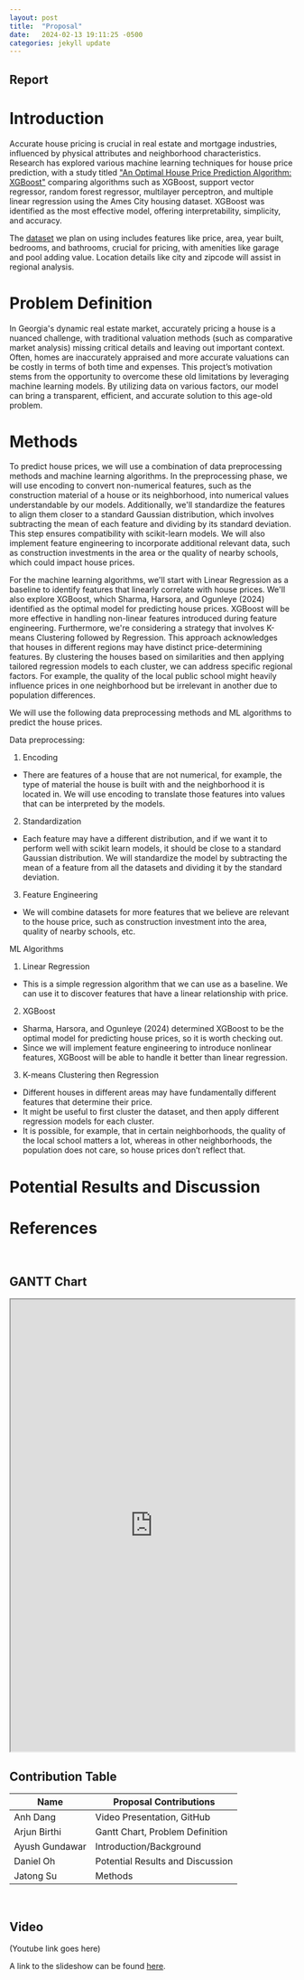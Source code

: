 ```yaml
---
layout: post
title:  "Proposal"
date:   2024-02-13 19:11:25 -0500
categories: jekyll update
---
```


## Report

# Introduction

Accurate house pricing is crucial in real estate and mortgage industries, influenced by physical attributes and neighborhood characteristics. Research has explored various machine learning techniques for house price prediction, with a study titled ["An Optimal House Price Prediction Algorithm: XGBoost"][intro-link-1] comparing algorithms such as XGBoost, support vector regressor, random forest regressor, multilayer perceptron, and multiple linear regression using the Ames City housing dataset. XGBoost was identified as the most effective model, offering interpretability, simplicity, and accuracy. 

The [dataset][intro-link-2] we plan on using includes features like price, area, year built, bedrooms, and bathrooms, crucial for pricing, with amenities like garage and pool adding value. Location details like city and zipcode will assist in regional analysis.

[intro-link-1]: https://arxiv.org/ftp/arxiv/papers/2402/2402.04082.pdf
[intro-link-2]: https://www.kaggle.com/datasets/yellowj4acket/real-estate-georgia


# Problem Definition
In Georgia's dynamic real estate market, accurately pricing a house is a nuanced challenge, with traditional valuation methods (such as comparative market analysis) missing critical details and leaving out important context. Often, homes are inaccurately appraised and more accurate valuations can be costly in terms of both time and expenses. This project’s motivation stems from the opportunity to overcome these old limitations by leveraging machine learning models. By utilizing data on various factors, our model can bring a transparent, efficient, and accurate solution to this age-old problem.

# Methods
To predict house prices, we will use a combination of data preprocessing methods and machine learning algorithms. In the preprocessing phase, we will use encoding to convert non-numerical features, such as the construction material of a house or its neighborhood, into numerical values understandable by our models. Additionally, we'll standardize the features to align them closer to a standard Gaussian distribution, which involves subtracting the mean of each feature and dividing by its standard deviation. This step ensures compatibility with scikit-learn models. We will also implement feature engineering to incorporate additional relevant data, such as construction investments in the area or the quality of nearby schools, which could impact house prices.

For the machine learning algorithms, we'll start with Linear Regression as a baseline to identify features that linearly correlate with house prices. We'll also explore XGBoost, which Sharma, Harsora, and Ogunleye (2024) identified as the optimal model for predicting house prices. XGBoost will be more effective in handling non-linear features introduced during feature engineering. Furthermore, we're considering a strategy that involves K-means Clustering followed by Regression. This approach acknowledges that houses in different regions may have distinct price-determining features. By clustering the houses based on similarities and then applying tailored regression models to each cluster, we can address specific regional factors. For example, the quality of the local public school might heavily influence prices in one neighborhood but be irrelevant in another due to population differences.


We will use the following data preprocessing methods and ML algorithms to predict the house prices.

Data preprocessing:
1. Encoding
 * There are features of a house that are not numerical, for example, the type of material the house is built with and the neighborhood it is located in. We will use encoding to translate those features into values that can be interpreted by the models.
2. Standardization
 * Each feature may have a different distribution, and if we want it to perform well with scikit learn models, it should be close to a standard Gaussian distribution. We will standardize the model by subtracting the mean of a feature from all the datasets and dividing it by the standard deviation.
3. Feature Engineering
 * We will combine datasets for more features that we believe are relevant to the house price, such as construction investment into the area, quality of nearby schools, etc.

ML Algorithms
1. Linear Regression
 * This is a simple regression algorithm that we can use as a baseline. We can use it to discover features that have a linear relationship with price.
2. XGBoost
 * Sharma, Harsora, and Ogunleye (2024) determined XGBoost to be the optimal model for predicting house prices, so it is worth checking out.
 * Since we will implement feature engineering to introduce nonlinear features, XGBoost will be able to handle it better than linear regression.
3. K-means Clustering then Regression
 * Different houses in different areas may have fundamentally different features that determine their price.
 * It might be useful to first cluster the dataset, and then apply different regression models for each cluster.
 * It is possible, for example, that in certain neighborhoods, the quality of the local school matters a lot, whereas in other neighborhoods, the population does not care, so house prices don’t reflect that.


# Potential Results and Discussion

# References

<br/>

## GANTT Chart

<iframe src="https://docs.google.com/spreadsheets/d/e/2PACX-1vQPLR3jTE39V2K0tIGH1kdZo5IN6oRspdIzQzABtd7MeiOdOoaVEUMRmsrYv4d63a6HDr7mUs0Uc939/pubhtml?widget=true&amp;headers=false" width="100%" height="800"></iframe>

<br/>

## Contribution Table

| Name           | Proposal Contributions           |
| -------------- | -------------------------------- |
| Anh Dang       | Video Presentation, GitHub       |
| Arjun Birthi   | Gantt Chart, Problem Definition  |
| Ayush Gundawar | Introduction/Background          |
| Daniel Oh      | Potential Results and Discussion |
| Jatong Su      | Methods                          |

<br/>

## Video

(Youtube link goes here)

A link to the slideshow can be found [here][slideshow-link].

[slideshow-link]: https://docs.google.com/presentation/d/1EGMJgCLksneyEFW0tC5T3iwEW4B7H_UWbXl6N1QM_FY/edit?usp=sharing
